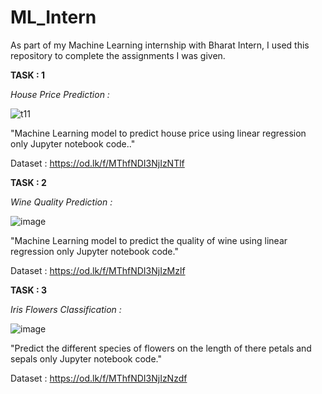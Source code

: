 # ML_Intern
As part of my Machine Learning internship with Bharat Intern, I used this repository to complete the assignments I was given.

**TASK : 1**

*House Price Prediction :*

![t11](https://github.com/DabbaraSrinath/ML_Intern/assets/106949111/ba07a6a2-0bd4-4f5a-bc6c-d1a8f2e0f897)

"Machine Learning model to predict house price using linear regression only Jupyter notebook code.."

Dataset : https://od.lk/f/MThfNDI3NjIzNTlf

**TASK : 2** 

*Wine Quality Prediction :*

![image](https://github.com/DabbaraSrinath/ML_Intern/assets/106949111/f2196d08-4e63-4be7-bc1e-2042f579c9fc)

"Machine Learning model to predict the quality of wine using linear regression only Jupyter notebook code."

Dataset : https://od.lk/f/MThfNDI3NjIzMzlf

**TASK : 3**

*Iris Flowers Classification :*

![image](https://github.com/DabbaraSrinath/ML_Intern/assets/106949111/ea645832-e31d-44d5-816a-77cd998dd4e5)

"Predict the different species of flowers on the length of there petals and sepals only Jupyter notebook code."

Dataset : https://od.lk/f/MThfNDI3NjIzNzdf

